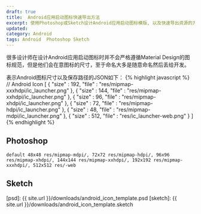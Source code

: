 ```yaml
---
draft: true
title:  Android应用启动图标快速导出方法
excerpt: 使用Photoshop或Sketch设计Android应用启动图标模版, 以及快速导出资源的方法.
updated: 
category: Android
tags: Android  Photoshop Sketch
---
```


很多设计师在设计Android应用启动图标时并不会严格遵循Material Design的图标规范，但是他们会在意图标的尺寸，至于命名大多是随意命名然后丢给开发。



表示Android图标尺寸以及保存路径的JSON如下：
{% highlight javascript %}
// Android Icon
[
  {
    "size" : 192,
    "file" : "res/mipmap-xxxhdpi/ic_launcher.png"
  },
  {
    "size" : 144,
    "file" : "res/mipmap-xxhdpi/ic_launcher.png"
  },
  {
    "size" : 96,
    "file" : "res/mipmap-xhdpi/ic_launcher.png"
  },
  {
    "size" : 72,
    "file" : "res/mipmap-hdpi/ic_launcher.png"
  },
  {
    "size" : 48,
    "file" : "res/mipmap-mdpi/ic_launcher.png"
  },
  {
    "size" : 512,
    "file" : "res/ic_launcher-web.png"
  }
]
{% endhighlight %}

## Photoshop


```
default 48x48 res/mipmap-mdpi/, 72x72 res/mipmap-hdpi/, 96x96 res/mipmap-xhdpi/, 144x144 res/mipmap-xxhdpi/, 192x192 res/mipmap-xxxhdpi/, 512x512 res/-web
```

## Sketch


[google design icon]: http://www.google.com/design/spec/style/icons.html#icons-product-icons
[google design icon chinese]: http://wiki.jikexueyuan.com/project/material-design/style/icons.html
[psd]: {{ site.url }}/downloads/android_icon_template.psd
[sketch]: {{ site.url }}/downloads/android_icon_template.sketch